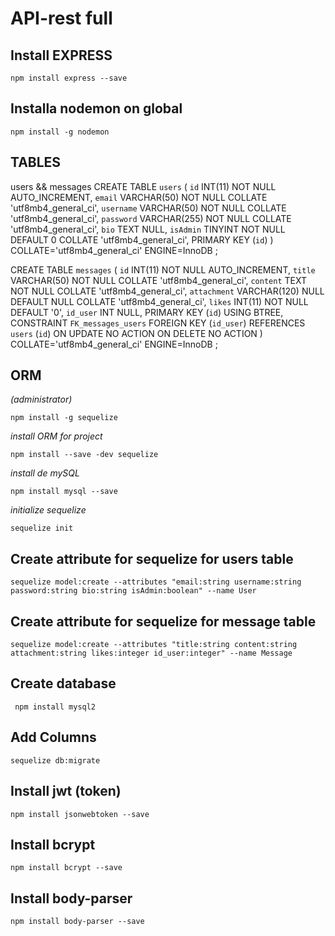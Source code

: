 # API-rest full

## Install EXPRESS
```
npm install express --save
```
## Installa nodemon on global
```
npm install -g nodemon
```

## TABLES
users && messages
CREATE TABLE `users` (
	`id` INT(11) NOT NULL AUTO_INCREMENT,
	`email` VARCHAR(50) NOT NULL COLLATE 'utf8mb4_general_ci',
	`username` VARCHAR(50) NOT NULL COLLATE 'utf8mb4_general_ci',
	`password` VARCHAR(255) NOT NULL COLLATE 'utf8mb4_general_ci',
	`bio` TEXT NULL,
	`isAdmin` TINYINT NOT NULL DEFAULT 0 COLLATE 'utf8mb4_general_ci',
	PRIMARY KEY (`id`)
)
COLLATE='utf8mb4_general_ci'
ENGINE=InnoDB
;

CREATE TABLE `messages` (
	`id` INT(11) NOT NULL AUTO_INCREMENT,
	`title` VARCHAR(50) NOT NULL COLLATE 'utf8mb4_general_ci',
	`content` TEXT NOT NULL COLLATE 'utf8mb4_general_ci',
	`attachment` VARCHAR(120) NULL DEFAULT NULL COLLATE 'utf8mb4_general_ci',
	`likes` INT(11) NOT NULL DEFAULT '0',
	`id_user` INT NULL,
	PRIMARY KEY (`id`) USING BTREE,
	CONSTRAINT `FK_messages_users` FOREIGN KEY (`id_user`) REFERENCES `users` (`id`) ON UPDATE NO ACTION ON DELETE NO ACTION
)
COLLATE='utf8mb4_general_ci'
ENGINE=InnoDB
;

## ORM 
_(administrator)_
```
npm install -g sequelize
```
_install ORM for project_
```
npm install --save -dev sequelize
```
_install de mySQL_
```
npm install mysql --save
```
_initialize sequelize_
```
sequelize init
```
## Create attribute for sequelize for users table
```
sequelize model:create --attributes "email:string username:string password:string bio:string isAdmin:boolean" --name User
```
## Create attribute for sequelize for message table
```
sequelize model:create --attributes "title:string content:string attachment:string likes:integer id_user:integer" --name Message
```
## Create database
```
 npm install mysql2
```
## Add Columns
```
sequelize db:migrate
```

## Install jwt (token)
```
npm install jsonwebtoken --save
```
## Install bcrypt
```
npm install bcrypt --save
```
## Install body-parser
```
npm install body-parser --save
```